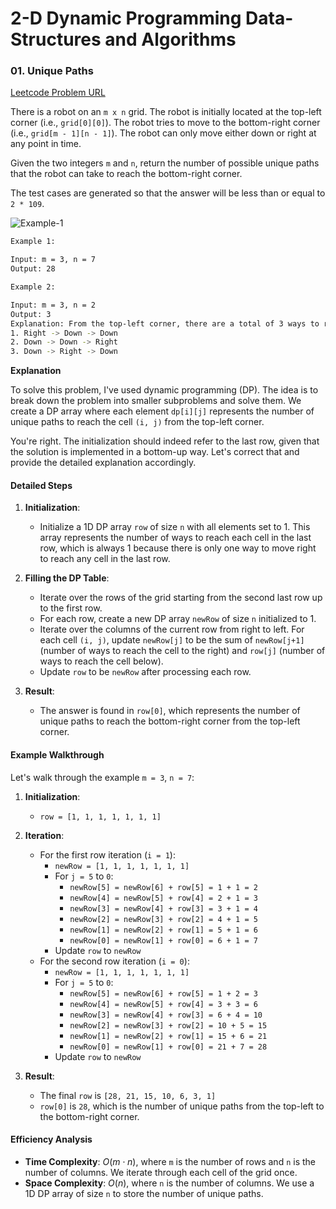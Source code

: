 # 2-D Dynamic Programming Data-Structures and Algorithms

### 01. Unique Paths

[Leetcode Problem URL](https://leetcode.com/problems/unique-paths/description/)

There is a robot on an `m x n` grid. The robot is initially located at the top-left corner (i.e., `grid[0][0]`). The robot tries to move to the bottom-right corner (i.e., `grid[m - 1][n - 1]`). The robot can only move either down or right at any point in time.

Given the two integers `m` and `n`, return the number of possible unique paths that the robot can take to reach the bottom-right corner.

The test cases are generated so that the answer will be less than or equal to `2 * 109`.

![Example-1](https://assets.leetcode.com/uploads/2018/10/22/robot_maze.png)

```bash
Example 1:

Input: m = 3, n = 7
Output: 28
```

```bash
Example 2:

Input: m = 3, n = 2
Output: 3
Explanation: From the top-left corner, there are a total of 3 ways to reach the bottom-right corner:
1. Right -> Down -> Down
2. Down -> Down -> Right
3. Down -> Right -> Down
```

**Explanation**

To solve this problem, I've used dynamic programming (DP). The idea is to break down the problem into smaller subproblems and solve them. We create a DP array where each element `dp[i][j]` represents the number of unique paths to reach the cell `(i, j)` from the top-left corner.

You're right. The initialization should indeed refer to the last row, given that the solution is implemented in a bottom-up way. Let's correct that and provide the detailed explanation accordingly.

#### Detailed Steps

1. **Initialization**:

   - Initialize a 1D DP array `row` of size `n` with all elements set to 1. This array represents the number of ways to reach each cell in the last row, which is always 1 because there is only one way to move right to reach any cell in the last row.

2. **Filling the DP Table**:

   - Iterate over the rows of the grid starting from the second last row up to the first row.
   - For each row, create a new DP array `newRow` of size `n` initialized to 1.
   - Iterate over the columns of the current row from right to left. For each cell `(i, j)`, update `newRow[j]` to be the sum of `newRow[j+1]` (number of ways to reach the cell to the right) and `row[j]` (number of ways to reach the cell below).
   - Update `row` to be `newRow` after processing each row.

3. **Result**:

   - The answer is found in `row[0]`, which represents the number of unique paths to reach the bottom-right corner from the top-left corner.

#### Example Walkthrough

Let's walk through the example `m = 3`, `n = 7`:

1. **Initialization**:

   - `row = [1, 1, 1, 1, 1, 1, 1]`

2. **Iteration**:

   - For the first row iteration (`i = 1`):
     - `newRow = [1, 1, 1, 1, 1, 1, 1]`
     - For `j = 5` to `0`:
       - `newRow[5] = newRow[6] + row[5] = 1 + 1 = 2`
       - `newRow[4] = newRow[5] + row[4] = 2 + 1 = 3`
       - `newRow[3] = newRow[4] + row[3] = 3 + 1 = 4`
       - `newRow[2] = newRow[3] + row[2] = 4 + 1 = 5`
       - `newRow[1] = newRow[2] + row[1] = 5 + 1 = 6`
       - `newRow[0] = newRow[1] + row[0] = 6 + 1 = 7`
     - Update `row` to `newRow`
   - For the second row iteration (`i = 0`):
     - `newRow = [1, 1, 1, 1, 1, 1, 1]`
     - For `j = 5` to `0`:
       - `newRow[5] = newRow[6] + row[5] = 1 + 2 = 3`
       - `newRow[4] = newRow[5] + row[4] = 3 + 3 = 6`
       - `newRow[3] = newRow[4] + row[3] = 6 + 4 = 10`
       - `newRow[2] = newRow[3] + row[2] = 10 + 5 = 15`
       - `newRow[1] = newRow[2] + row[1] = 15 + 6 = 21`
       - `newRow[0] = newRow[1] + row[0] = 21 + 7 = 28`
     - Update `row` to `newRow`

3. **Result**:

   - The final `row` is `[28, 21, 15, 10, 6, 3, 1]`
   - `row[0]` is `28`, which is the number of unique paths from the top-left to the bottom-right corner.

#### Efficiency Analysis

- **Time Complexity**: $O(m \cdot n)$, where `m` is the number of rows and `n` is the number of columns. We iterate through each cell of the grid once.
- **Space Complexity**: $O(n)$, where `n` is the number of columns. We use a 1D DP array of size `n` to store the number of unique paths.
